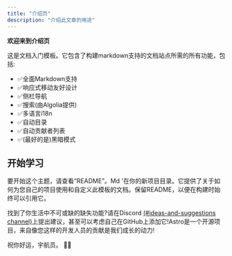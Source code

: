 ```yaml
---
title: "介绍页"
description: "介绍此文章的用途"
---
```


**欢迎来到介绍页**

这是文档入门模板。它包含了构建markdown支持的文档站点所需的所有功能，包括:

- ✅全面Markdown支持
- ✅响应式移动友好设计
- ✅侧栏导航
- ✅搜索(由Algolia提供)
- ✅多语言i18n
- ✅自动目录
- ✅自动贡献者列表
- ✅(最好的是)黑暗模式

## 开始学习

要开始这个主题，请查看“README”。Md '在你的新项目目录。它提供了关于如何为您自己的项目使用和自定义此模板的文档。保留README，以便在构建时始终可以引用它。

找到了你生活中不可或缺的缺失功能?请在Discord [(#ideas-and-suggestions channel)](https://astro.build/chat)上提出建议，甚至可以考虑自己在GitHub上添加它!Astro是一个开源项目，来自像您这样的开发人员的贡献是我们成长的动力!

祝你好运，宇航员。 🧑‍🚀
